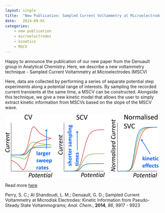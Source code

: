 ```yaml
---
layout: single
title:  "New Publication: Sampled Current Voltammetry at Microelectrodes"
date:   2014-09-01
categories: 
	- new publication
	- microelectrodes
	- kinetics
	- MSCV
---
```


Happy to announce the publication of our new paper from the Denuault group in Analytical Chemistry. Here, we describe a new voltammetry technique - Sampled Current Voltammetry at Microelectrodes (MSCV)

Here, data are collected by performing a series of separate potential step experiments along a potential range of interests. By sampling the recorded current transients at the same time, a MSCV can be constructed. Alongside this technique, we give a new kinetic model that allows the user to simply extract kinetic information from MSCVs based on the slope of the MSCV wave. 

![Perry et al, *Anal. Chem.*, **2014**, *86*, 9917](/images_posts/2014-09-01/MSCV.png)

Read more [here](https://doi.org/10.1021/ac502645e)

Perry, S. C.; Al Shandoudi, L. M.; Denuault, G. D.; Sampled Current Voltammetry at Microdisk Electrodes: Kinetic Information from Pseudo-Steady State Voltammograms; *Anal. Chem.*, **2014**, *86*, 9917 - 9923